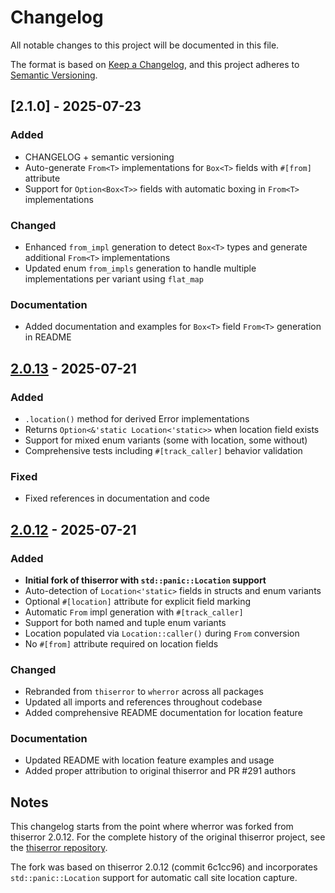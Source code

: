 # Changelog

All notable changes to this project will be documented in this file.

The format is based on [Keep a Changelog](https://keepachangelog.com/en/1.0.0/),
and this project adheres to [Semantic Versioning](https://semver.org/spec/v2.0.0.html).

## [2.1.0] - 2025-07-23

### Added
- CHANGELOG + semantic versioning
- Auto-generate `From<T>` implementations for `Box<T>` fields with `#[from]` attribute
- Support for `Option<Box<T>>` fields with automatic boxing in `From<T>` implementations

### Changed
- Enhanced `from_impl` generation to detect `Box<T>` types and generate additional `From<T>` implementations
- Updated enum `from_impls` generation to handle multiple implementations per variant using `flat_map`

### Documentation
- Added documentation and examples for `Box<T>` field `From<T>` generation in README

## [2.0.13] - 2025-07-21

### Added
- `.location()` method for derived Error implementations
- Returns `Option<&'static Location<'static>>` when location field exists
- Support for mixed enum variants (some with location, some without)
- Comprehensive tests including `#[track_caller]` behavior validation

### Fixed
- Fixed references in documentation and code

## [2.0.12] - 2025-07-21

### Added
- **Initial fork of thiserror with `std::panic::Location` support**
- Auto-detection of `Location<'static>` fields in structs and enum variants
- Optional `#[location]` attribute for explicit field marking
- Automatic `From` impl generation with `#[track_caller]`
- Support for both named and tuple enum variants
- Location populated via `Location::caller()` during `From` conversion
- No `#[from]` attribute required on location fields

### Changed
- Rebranded from `thiserror` to `wherror` across all packages
- Updated all imports and references throughout codebase
- Added comprehensive README documentation for location feature

### Documentation
- Updated README with location feature examples and usage
- Added proper attribution to original thiserror and PR #291 authors

## Notes

This changelog starts from the point where wherror was forked from thiserror 2.0.12.
For the complete history of the original thiserror project, see the
[thiserror repository](https://github.com/dtolnay/thiserror).

The fork was based on thiserror 2.0.12 (commit 6c1cc96) and incorporates
`std::panic::Location` support for automatic call site location capture.

[Unreleased]: https://github.com/dra11y/wherror/compare/v2.0.13...HEAD
[2.0.13]: https://github.com/dra11y/wherror/compare/v2.0.12...v2.0.13
[2.0.12]: https://github.com/dra11y/wherror/releases/tag/v2.0.12

